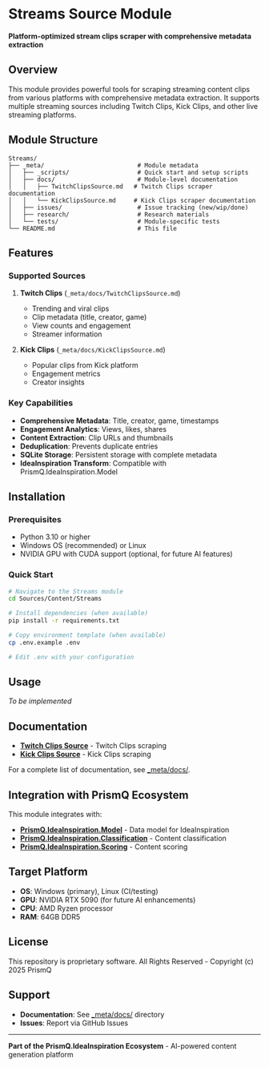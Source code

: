 # Streams Source Module

**Platform-optimized stream clips scraper with comprehensive metadata extraction**

## Overview

This module provides powerful tools for scraping streaming content clips from various platforms with comprehensive metadata extraction. It supports multiple streaming sources including Twitch Clips, Kick Clips, and other live streaming platforms.

## Module Structure

```
Streams/
├── _meta/                          # Module metadata
│   ├── _scripts/                   # Quick start and setup scripts
│   ├── docs/                       # Module-level documentation
│   │   ├── TwitchClipsSource.md   # Twitch Clips scraper documentation
│   │   └── KickClipsSource.md     # Kick Clips scraper documentation
│   ├── issues/                     # Issue tracking (new/wip/done)
│   ├── research/                   # Research materials
│   └── tests/                      # Module-specific tests
└── README.md                       # This file
```

## Features

### Supported Sources

1. **Twitch Clips** (`_meta/docs/TwitchClipsSource.md`)
   - Trending and viral clips
   - Clip metadata (title, creator, game)
   - View counts and engagement
   - Streamer information

2. **Kick Clips** (`_meta/docs/KickClipsSource.md`)
   - Popular clips from Kick platform
   - Engagement metrics
   - Creator insights

### Key Capabilities

- **Comprehensive Metadata**: Title, creator, game, timestamps
- **Engagement Analytics**: Views, likes, shares
- **Content Extraction**: Clip URLs and thumbnails
- **Deduplication**: Prevents duplicate entries
- **SQLite Storage**: Persistent storage with complete metadata
- **IdeaInspiration Transform**: Compatible with PrismQ.IdeaInspiration.Model

## Installation

### Prerequisites

- Python 3.10 or higher
- Windows OS (recommended) or Linux
- NVIDIA GPU with CUDA support (optional, for future AI features)

### Quick Start

```bash
# Navigate to the Streams module
cd Sources/Content/Streams

# Install dependencies (when available)
pip install -r requirements.txt

# Copy environment template (when available)
cp .env.example .env

# Edit .env with your configuration
```

## Usage

*To be implemented*

## Documentation

- **[Twitch Clips Source](_meta/docs/TwitchClipsSource.md)** - Twitch Clips scraping
- **[Kick Clips Source](_meta/docs/KickClipsSource.md)** - Kick Clips scraping

For a complete list of documentation, see [_meta/docs/](_meta/docs/).

## Integration with PrismQ Ecosystem

This module integrates with:

- **[PrismQ.IdeaInspiration.Model](../../Model/)** - Data model for IdeaInspiration
- **[PrismQ.IdeaInspiration.Classification](../../Classification/)** - Content classification
- **[PrismQ.IdeaInspiration.Scoring](../../Scoring/)** - Content scoring

## Target Platform

- **OS**: Windows (primary), Linux (CI/testing)
- **GPU**: NVIDIA RTX 5090 (for future AI enhancements)
- **CPU**: AMD Ryzen processor
- **RAM**: 64GB DDR5

## License

This repository is proprietary software. All Rights Reserved - Copyright (c) 2025 PrismQ

## Support

- **Documentation**: See [_meta/docs/](_meta/docs/) directory
- **Issues**: Report via GitHub Issues

---

**Part of the PrismQ.IdeaInspiration Ecosystem** - AI-powered content generation platform
